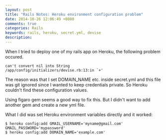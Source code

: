 ```yaml
---
layout: post
title: "Rails Notes: Heroku environment configuration problem"
date: 2014-10-26 12:06:49 +0800
comments: true
categories: Rails
keywords: rails, heroku, secret.yml, devise
description: 
---
```


When I tried to deploy one of my rails app on Heroku, the following problem occured.

```
can't convert nil into String 
/app/config/initializers/devise.rb:13:in `+'
```
The reason was that I set DOMAIN_NAME etc. inside secret.yml and this file was git ignored since I wanted to keep credentials private. So Heroku couldn't find these configuration values.

<!-- more -->

Using figaro gem seems a good way to fix this. But I didn't want to add another gem and create a new yml file.

What I did was set Heroku environment variables directly and it worked:

```
$ heroku config:add GMAIL_USERNAME='myname@gmail.com' GMAIL_PASSWORD='mypassword'
$ heroku config:add DOMAIN_NAME='example.com'
```